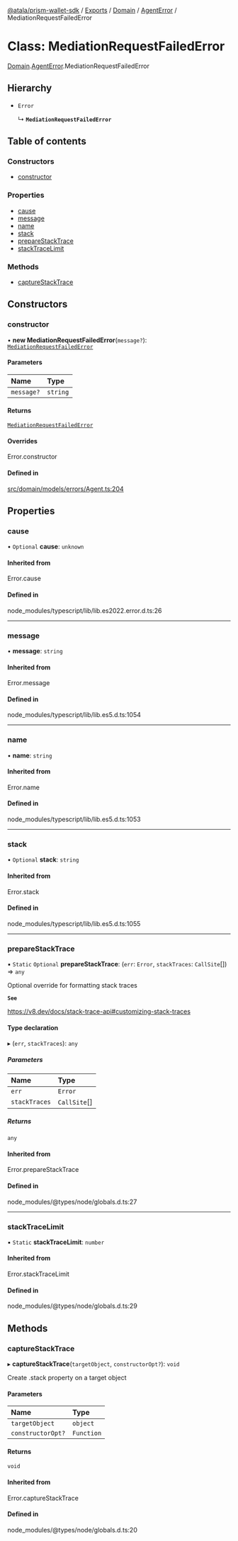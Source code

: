 [@atala/prism-wallet-sdk](../README.md) / [Exports](../modules.md) / [Domain](../modules/Domain.md) / [AgentError](../modules/Domain.AgentError.md) / MediationRequestFailedError

# Class: MediationRequestFailedError

[Domain](../modules/Domain.md).[AgentError](../modules/Domain.AgentError.md).MediationRequestFailedError

## Hierarchy

- `Error`

  ↳ **`MediationRequestFailedError`**

## Table of contents

### Constructors

- [constructor](Domain.AgentError.MediationRequestFailedError.md#constructor)

### Properties

- [cause](Domain.AgentError.MediationRequestFailedError.md#cause)
- [message](Domain.AgentError.MediationRequestFailedError.md#message)
- [name](Domain.AgentError.MediationRequestFailedError.md#name)
- [stack](Domain.AgentError.MediationRequestFailedError.md#stack)
- [prepareStackTrace](Domain.AgentError.MediationRequestFailedError.md#preparestacktrace)
- [stackTraceLimit](Domain.AgentError.MediationRequestFailedError.md#stacktracelimit)

### Methods

- [captureStackTrace](Domain.AgentError.MediationRequestFailedError.md#capturestacktrace)

## Constructors

### constructor

• **new MediationRequestFailedError**(`message?`): [`MediationRequestFailedError`](Domain.AgentError.MediationRequestFailedError.md)

#### Parameters

| Name | Type |
| :------ | :------ |
| `message?` | `string` |

#### Returns

[`MediationRequestFailedError`](Domain.AgentError.MediationRequestFailedError.md)

#### Overrides

Error.constructor

#### Defined in

[src/domain/models/errors/Agent.ts:204](https://github.com/hyperledger/identus-edge-agent-sdk-ts/blob/3c504bead94c87cd52de807c230d8a674846dce5/src/domain/models/errors/Agent.ts#L204)

## Properties

### cause

• `Optional` **cause**: `unknown`

#### Inherited from

Error.cause

#### Defined in

node_modules/typescript/lib/lib.es2022.error.d.ts:26

___

### message

• **message**: `string`

#### Inherited from

Error.message

#### Defined in

node_modules/typescript/lib/lib.es5.d.ts:1054

___

### name

• **name**: `string`

#### Inherited from

Error.name

#### Defined in

node_modules/typescript/lib/lib.es5.d.ts:1053

___

### stack

• `Optional` **stack**: `string`

#### Inherited from

Error.stack

#### Defined in

node_modules/typescript/lib/lib.es5.d.ts:1055

___

### prepareStackTrace

▪ `Static` `Optional` **prepareStackTrace**: (`err`: `Error`, `stackTraces`: `CallSite`[]) => `any`

Optional override for formatting stack traces

**`See`**

https://v8.dev/docs/stack-trace-api#customizing-stack-traces

#### Type declaration

▸ (`err`, `stackTraces`): `any`

##### Parameters

| Name | Type |
| :------ | :------ |
| `err` | `Error` |
| `stackTraces` | `CallSite`[] |

##### Returns

`any`

#### Inherited from

Error.prepareStackTrace

#### Defined in

node_modules/@types/node/globals.d.ts:27

___

### stackTraceLimit

▪ `Static` **stackTraceLimit**: `number`

#### Inherited from

Error.stackTraceLimit

#### Defined in

node_modules/@types/node/globals.d.ts:29

## Methods

### captureStackTrace

▸ **captureStackTrace**(`targetObject`, `constructorOpt?`): `void`

Create .stack property on a target object

#### Parameters

| Name | Type |
| :------ | :------ |
| `targetObject` | `object` |
| `constructorOpt?` | `Function` |

#### Returns

`void`

#### Inherited from

Error.captureStackTrace

#### Defined in

node_modules/@types/node/globals.d.ts:20
